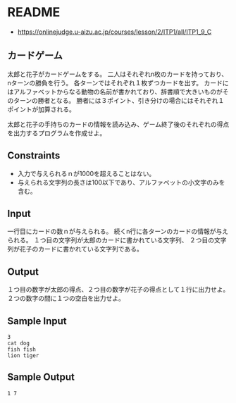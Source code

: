 # README
- <https://onlinejudge.u-aizu.ac.jp/courses/lesson/2/ITP1/all/ITP1_9_C>
## カードゲーム
太郎と花子がカードゲームをする。
二人はそれぞれn枚のカードを持っており、nターンの勝負を行う。
各ターンではそれぞれ１枚ずつカードを出す。
カードにはアルファベットからなる動物の名前が書かれており、辞書順で大きいものがそのターンの勝者となる。
勝者には３ポイント、引き分けの場合にはそれぞれ１ポイントが加算される。

太郎と花子の手持ちのカードの情報を読み込み、ゲーム終了後のそれぞれの得点を出力するプログラムを作成せよ。
## Constraints
- 入力で与えられるｎが1000を超えることはない。
- 与えられる文字列の長さは100以下であり、アルファベットの小文字のみを含む。
## Input
一行目にカードの数ｎが与えられる。
続くn行に各ターンのカードの情報が与えられる。
１つ目の文字列が太郎のカードに書かれている文字列、
２つ目の文字列が花子のカードに書かれている文字列である。
## Output
１つ目の数字が太郎の得点、２つ目の数字が花子の得点として１行に出力せよ。
２つの数字の間に１つの空白を出力せよ。
## Sample Input
```
3
cat dog
fish fish
lion tiger
```
## Sample Output
```
1 7
```
